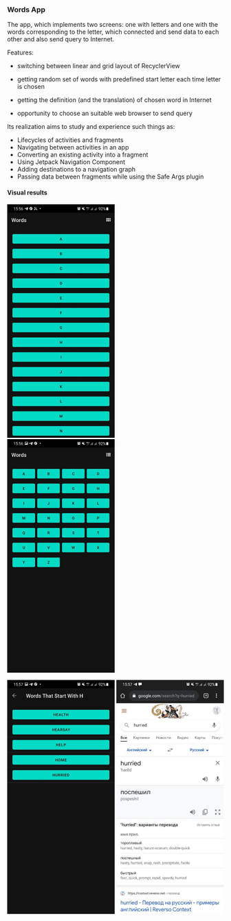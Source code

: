 ### Words App

The app, which implements two screens: one with letters and one with the words corresponding to the letter, which connected and send data to each other and also send query to Internet.

Features: 

- switching between linear and grid layout of RecyclerView 
- getting random set of words with predefined start letter each time letter is chosen
- getting the definition (and the translation) of chosen word in Internet

- opportunity to choose an suitable web browser to send query 

Its realization aims to study and experience such things as:

- Lifecycles of activities and fragments
- Navigating between activities in an app
- Converting an existing activity into a fragment
- Using Jetpack Navigation Component
- Adding destinations to a navigation graph
- Passing data between fragments while using the Safe Args plugin

#### Visual results

<img src="./examples/image1.jpg" alt="image1" style="width:250px;" /> &nbsp; <img src="./examples/image2.jpg" alt="image1" style="width:250px;" />

<img src="./examples/image3.jpg" alt="image3" style="width:250px;" /> <img src="./examples/image4.jpg" alt="image4" style="width:250px;" />

